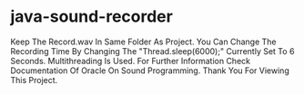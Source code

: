 # java-sound-recorder

Keep The Record.wav In Same Folder As Project.
You Can Change The Recording Time By Changing The "Thread.sleep(6000);" Currently Set To 6 Seconds.
Multithreading Is Used.
For Further Information Check Documentation Of Oracle On Sound Programming.
Thank You For Viewing This Project.
